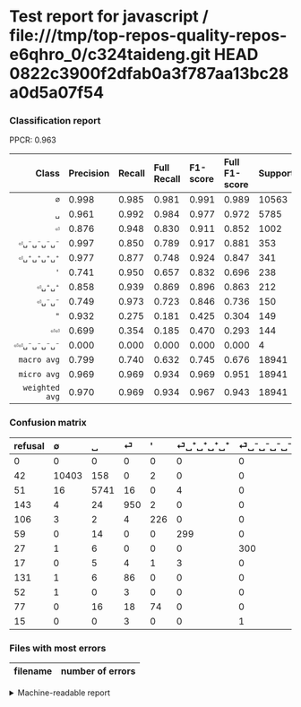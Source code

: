 # Test report for javascript / file:///tmp/top-repos-quality-repos-e6qhro_0/c324taideng.git HEAD 0822c3900f2dfab0a3f787aa13bc28a0d5a07f54

### Classification report

PPCR: 0.963

| Class | Precision | Recall | Full Recall | F1-score | Full F1-score | Support | Full Support | PPCR |
|------:|:----------|:-------|:------------|:---------|:---------|:--------|:-------------|:-----|
| `∅` | 0.998| 0.985| 0.981| 0.991| 0.989| 10563| 10605| 0.996 |
| `␣` | 0.961| 0.992| 0.984| 0.977| 0.972| 5785| 5836| 0.991 |
| `⏎` | 0.876| 0.948| 0.830| 0.911| 0.852| 1002| 1145| 0.875 |
| `⏎␣⁻␣⁻␣⁻␣⁻` | 0.997| 0.850| 0.789| 0.917| 0.881| 353| 380| 0.929 |
| `⏎␣⁺␣⁺␣⁺␣⁺` | 0.977| 0.877| 0.748| 0.924| 0.847| 341| 400| 0.853 |
| `'` | 0.741| 0.950| 0.657| 0.832| 0.696| 238| 344| 0.692 |
| `⏎␣⁺␣⁺` | 0.858| 0.939| 0.869| 0.896| 0.863| 212| 229| 0.926 |
| `⏎␣⁻␣⁻` | 0.749| 0.973| 0.723| 0.846| 0.736| 150| 202| 0.743 |
| `"` | 0.932| 0.275| 0.181| 0.425| 0.304| 149| 226| 0.659 |
| `⏎⏎` | 0.699| 0.354| 0.185| 0.470| 0.293| 144| 275| 0.524 |
| `⏎⏎␣⁻␣⁻␣⁻␣⁻` | 0.000| 0.000| 0.000| 0.000| 0.000| 4| 19| 0.211 |
| `macro avg` | 0.799| 0.740| 0.632| 0.745| 0.676| 18941| 19661| 0.963 |
| `micro avg` | 0.969| 0.969| 0.934| 0.969| 0.951| 18941| 19661| 0.963 |
| `weighted avg` | 0.970| 0.969| 0.934| 0.967| 0.943| 18941| 19661| 0.963 |

### Confusion matrix

|refusal|  ∅| ␣| ⏎| '| ⏎␣⁺␣⁺␣⁺␣⁺| ⏎␣⁻␣⁻␣⁻␣⁻| ⏎␣⁺␣⁺| ⏎⏎| ⏎␣⁻␣⁻| "| ⏎⏎␣⁻␣⁻␣⁻␣⁻| 
|:---|:---|:---|:---|:---|:---|:---|:---|:---|:---|:---|:---|
|0 |0 |0 |0 |0 |0 |0 |0 |0 |0 |0 |0 |
|42 |10403 |158 |0 |2 |0 |0 |0 |0 |0 |0 |0 |
|51 |16 |5741 |16 |0 |4 |0 |5 |0 |3 |0 |0 |
|143 |4 |24 |950 |2 |0 |0 |0 |22 |0 |0 |0 |
|106 |3 |2 |4 |226 |0 |0 |0 |0 |0 |3 |0 |
|59 |0 |14 |0 |0 |299 |0 |28 |0 |0 |0 |0 |
|27 |1 |6 |0 |0 |0 |300 |0 |0 |46 |0 |0 |
|17 |0 |5 |4 |1 |3 |0 |199 |0 |0 |0 |0 |
|131 |1 |6 |86 |0 |0 |0 |0 |51 |0 |0 |0 |
|52 |1 |0 |3 |0 |0 |0 |0 |0 |146 |0 |0 |
|77 |0 |16 |18 |74 |0 |0 |0 |0 |0 |41 |0 |
|15 |0 |0 |3 |0 |0 |1 |0 |0 |0 |0 |0 |

### Files with most errors

| filename | number of errors|
|:----:|:-----|

<details>
    <summary>Machine-readable report</summary>
```json
{
  "cl_report": {"\"": {"f1-score": 0.42487046632124353, "precision": 0.9318181818181818, "recall": 0.2751677852348993, "support": 149}, "\u0027": {"f1-score": 0.8324125230202578, "precision": 0.740983606557377, "recall": 0.9495798319327731, "support": 238}, "macro avg": {"f1-score": 0.7445802371499265, "precision": 0.7988109659276668, "recall": 0.7402698879223686, "support": 18941}, "micro avg": {"f1-score": 0.9691146190803019, "precision": 0.9691146190803019, "recall": 0.9691146190803019, "support": 18941}, "weighted avg": {"f1-score": 0.9670490511463073, "precision": 0.9699072157803126, "recall": 0.9691146190803019, "support": 18941}, "\u2205": {"f1-score": 0.991139481707317, "precision": 0.9975069517691054, "recall": 0.9848527880337026, "support": 10563}, "\u23ce": {"f1-score": 0.9108341323106424, "precision": 0.8763837638376384, "recall": 0.9481037924151696, "support": 1002}, "\u23ce\u23ce": {"f1-score": 0.4700460829493088, "precision": 0.6986301369863014, "recall": 0.3541666666666667, "support": 144}, "\u23ce\u23ce\u2423\u207b\u2423\u207b\u2423\u207b\u2423\u207b": {"f1-score": 0.0, "precision": 0.0, "recall": 0.0, "support": 4}, "\u23ce\u2423\u207a\u2423\u207a": {"f1-score": 0.8963963963963963, "precision": 0.8577586206896551, "recall": 0.9386792452830188, "support": 212}, "\u23ce\u2423\u207a\u2423\u207a\u2423\u207a\u2423\u207a": {"f1-score": 0.9242658423493044, "precision": 0.9771241830065359, "recall": 0.8768328445747801, "support": 341}, "\u23ce\u2423\u207b\u2423\u207b": {"f1-score": 0.846376811594203, "precision": 0.7487179487179487, "recall": 0.9733333333333334, "support": 150}, "\u23ce\u2423\u207b\u2423\u207b\u2423\u207b\u2423\u207b": {"f1-score": 0.9174311926605505, "precision": 0.9966777408637874, "recall": 0.8498583569405099, "support": 353}, "\u2423": {"f1-score": 0.9766096793399677, "precision": 0.9613194909578031, "recall": 0.9923941227312014, "support": 5785}},
  "cl_report_full": {"\"": {"f1-score": 0.3037037037037037, "precision": 0.9318181818181818, "recall": 0.18141592920353983, "support": 226}, "\u0027": {"f1-score": 0.6964560862865947, "precision": 0.740983606557377, "recall": 0.6569767441860465, "support": 344}, "macro avg": {"f1-score": 0.6758322840777679, "precision": 0.7988109659276668, "recall": 0.6315415677070053, "support": 19661}, "micro avg": {"f1-score": 0.9510388062794675, "precision": 0.9691146190803019, "recall": 0.9336249427801231, "support": 19661}, "weighted avg": {"f1-score": 0.9434735938369677, "precision": 0.9647092571213512, "recall": 0.9336249427801231, "support": 19661}, "\u2205": {"f1-score": 0.9891604069601597, "precision": 0.9975069517691054, "recall": 0.9809523809523809, "support": 10605}, "\u23ce": {"f1-score": 0.8524001794526694, "precision": 0.8763837638376384, "recall": 0.8296943231441049, "support": 1145}, "\u23ce\u23ce": {"f1-score": 0.2931034482758621, "precision": 0.6986301369863014, "recall": 0.18545454545454546, "support": 275}, "\u23ce\u23ce\u2423\u207b\u2423\u207b\u2423\u207b\u2423\u207b": {"f1-score": 0.0, "precision": 0.0, "recall": 0.0, "support": 19}, "\u23ce\u2423\u207a\u2423\u207a": {"f1-score": 0.8633405639913232, "precision": 0.8577586206896551, "recall": 0.868995633187773, "support": 229}, "\u23ce\u2423\u207a\u2423\u207a\u2423\u207a\u2423\u207a": {"f1-score": 0.8470254957507082, "precision": 0.9771241830065359, "recall": 0.7475, "support": 400}, "\u23ce\u2423\u207b\u2423\u207b": {"f1-score": 0.7355163727959698, "precision": 0.7487179487179487, "recall": 0.7227722772277227, "support": 202}, "\u23ce\u2423\u207b\u2423\u207b\u2423\u207b\u2423\u207b": {"f1-score": 0.8810572687224669, "precision": 0.9966777408637874, "recall": 0.7894736842105263, "support": 380}, "\u2423": {"f1-score": 0.9723915989159893, "precision": 0.9613194909578031, "recall": 0.9837217272104181, "support": 5836}},
  "ppcr": 0.9633792787752403
}
```
</details>
